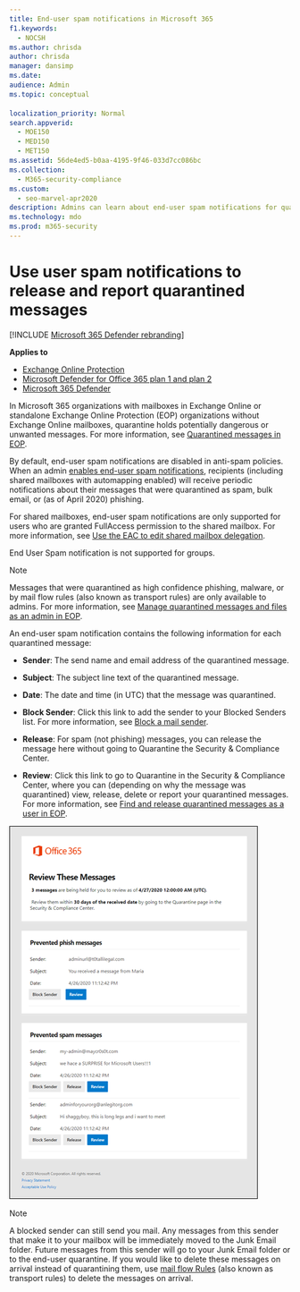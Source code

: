 ```yaml
---
title: End-user spam notifications in Microsoft 365
f1.keywords: 
  - NOCSH
ms.author: chrisda
author: chrisda
manager: dansimp
ms.date: 
audience: Admin
ms.topic: conceptual

localization_priority: Normal
search.appverid: 
  - MOE150
  - MED150
  - MET150
ms.assetid: 56de4ed5-b0aa-4195-9f46-033d7cc086bc
ms.collection: 
  - M365-security-compliance
ms.custom: 
  - seo-marvel-apr2020
description: Admins can learn about end-user spam notifications for quarantined messages in Exchange Online Protection (EOP).
ms.technology: mdo
ms.prod: m365-security
---
```


# Use user spam notifications to release and report quarantined messages

[!INCLUDE [Microsoft 365 Defender rebranding](../includes/microsoft-defender-for-office.md)]

**Applies to**
- [Exchange Online Protection](exchange-online-protection-overview.md)
- [Microsoft Defender for Office 365 plan 1 and plan 2](defender-for-office-365.md)
- [Microsoft 365 Defender](../defender/microsoft-365-defender.md)

In Microsoft 365 organizations with mailboxes in Exchange Online or standalone Exchange Online Protection (EOP) organizations without Exchange Online mailboxes, quarantine holds potentially dangerous or unwanted messages. For more information, see [Quarantined messages in EOP](quarantine-email-messages.md).

By default, end-user spam notifications are disabled in anti-spam policies. When an admin [enables end-user spam notifications](configure-your-spam-filter-policies.md#configure-end-user-spam-notifications), recipients (including shared mailboxes with automapping enabled) will receive periodic notifications about their messages that were quarantined as spam, bulk email, or (as of April 2020) phishing.

For shared mailboxes, end-user spam notifications are only supported for users who are granted FullAccess permission to the shared mailbox. For more information, see [Use the EAC to edit shared mailbox delegation](/Exchange/collaboration-exo/shared-mailboxes#use-the-eac-to-edit-shared-mailbox-delegation).

End User Spam notification is not supported for groups.

> [!NOTE]
> Messages that were quarantined as high confidence phishing, malware, or by mail flow rules (also known as transport rules) are only available to admins. For more information, see [Manage quarantined messages and files as an admin in EOP](manage-quarantined-messages-and-files.md).

An end-user spam notification contains the following information for each quarantined message:

- **Sender**: The send name and email address of the quarantined message.

- **Subject**: The subject line text of the quarantined message.

- **Date**: The date and time (in UTC) that the message was quarantined.

- **Block Sender**: Click this link to add the sender to your Blocked Senders list. For more information, see [Block a mail sender](https://support.microsoft.com/office/b29fd867-cac9-40d8-aed1-659e06a706e4).

- **Release**: For spam (not phishing) messages, you can release the message here without going to Quarantine the Security & Compliance Center.

- **Review**: Click this link to go to Quarantine in the Security & Compliance Center, where you can (depending on why the message was quarantined) view, release, delete or report your quarantined messages. For more information, see [Find and release quarantined messages as a user in EOP](find-and-release-quarantined-messages-as-a-user.md).

![Example end-user spam notification](../../media/end-user-spam-notification.png)

> [!NOTE]
> A blocked sender can still send you mail. Any messages from this sender that make it to your mailbox will be immediately moved to the Junk Email folder. Future messages from this sender will go to your Junk Email folder or to the end-user quarantine. If you would like to delete these messages on arrival instead of quarantining them, use [mail flow Rules](/exchange/security-and-compliance/mail-flow-rules/mail-flow-rules) (also known as transport rules) to delete the messages on arrival.